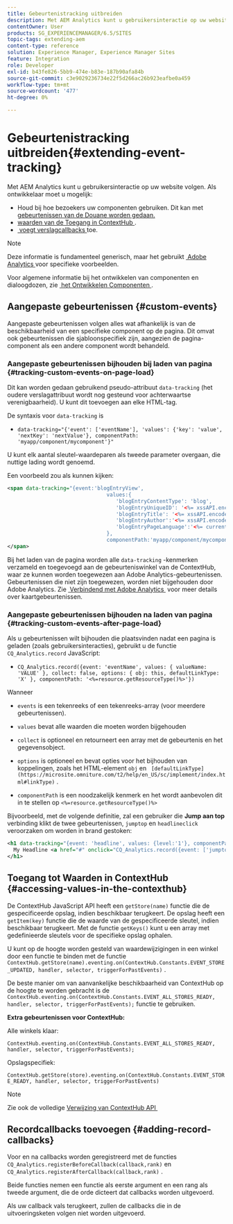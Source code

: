 ```yaml
---
title: Gebeurtenistracking uitbreiden
description: Met AEM Analytics kunt u gebruikersinteractie op uw website volgen
contentOwner: User
products: SG_EXPERIENCEMANAGER/6.5/SITES
topic-tags: extending-aem
content-type: reference
solution: Experience Manager, Experience Manager Sites
feature: Integration
role: Developer
exl-id: b43fe826-5bb9-474e-b83e-187b90afa84b
source-git-commit: c3e9029236734e22f5d266ac26b923eafbe0a459
workflow-type: tm+mt
source-wordcount: '477'
ht-degree: 0%

---
```


# Gebeurtenistracking uitbreiden{#extending-event-tracking}

Met AEM Analytics kunt u gebruikersinteractie op uw website volgen. Als ontwikkelaar moet u mogelijk:

* Houd bij hoe bezoekers uw componenten gebruiken. Dit kan met [&#x200B; gebeurtenissen van de Douane worden gedaan.](#custom-events)
* [&#x200B; waarden van de Toegang in ContextHub &#x200B;](/help/sites-developing/extending-analytics.md#accessing-values-in-the-contexthub).
* [&#x200B; voegt verslagcallbacks &#x200B;](#adding-record-callbacks) toe.

>[!NOTE]
>
>Deze informatie is fundamenteel generisch, maar het gebruikt [&#x200B; Adobe Analytics &#x200B;](/help/sites-administering/adobeanalytics.md) voor specifieke voorbeelden.
>
>Voor algemene informatie bij het ontwikkelen van componenten en dialoogdozen, zie [&#x200B; het Ontwikkelen Componenten &#x200B;](/help/sites-developing/components.md).

## Aangepaste gebeurtenissen {#custom-events}

Aangepaste gebeurtenissen volgen alles wat afhankelijk is van de beschikbaarheid van een specifieke component op de pagina. Dit omvat ook gebeurtenissen die sjabloonspecifiek zijn, aangezien de pagina-component als een andere component wordt behandeld.

### Aangepaste gebeurtenissen bijhouden bij laden van pagina {#tracking-custom-events-on-page-load}

Dit kan worden gedaan gebruikend pseudo-attribuut `data-tracking` (het oudere verslagattribuut wordt nog gesteund voor achterwaartse verenigbaarheid). U kunt dit toevoegen aan elke HTML-tag.

De syntaxis voor `data-tracking` is

* `data-tracking="{'event': ['eventName'], 'values': {'key': 'value', 'nextKey': 'nextValue'}, componentPath: 'myapp/component/mycomponent'}"`

U kunt elk aantal sleutel-waardeparen als tweede parameter overgaan, die nuttige lading wordt genoemd.

Een voorbeeld zou als kunnen kijken:

```xml
<span data-tracking="{event:'blogEntryView',
                                values:{
                                   'blogEntryContentType': 'blog',
                                   'blogEntryUniqueID': '<%= xssAPI.encodeForJSString(entry.getId()) %>',
                                   'blogEntryTitle': '<%= xssAPI.encodeForJSString(entry.getTitle()) %>',
                                   'blogEntryAuthor':'<%= xssAPI.encodeForJSString(entry.getAuthor()) %>',
                                   'blogEntryPageLanguage':'<%= currentPage.getLanguage(true) %>'
                                },
                                componentPath:'myapp/component/mycomponent'}">
</span>
```

Bij het laden van de pagina worden alle `data-tracking` -kenmerken verzameld en toegevoegd aan de gebeurteniswinkel van de ContextHub, waar ze kunnen worden toegewezen aan Adobe Analytics-gebeurtenissen. Gebeurtenissen die niet zijn toegewezen, worden niet bijgehouden door Adobe Analytics. Zie [&#x200B; Verbindend met Adobe Analytics &#x200B;](/help/sites-administering/adobeanalytics.md) voor meer details over kaartgebeurtenissen.

### Aangepaste gebeurtenissen bijhouden na laden van pagina {#tracking-custom-events-after-page-load}

Als u gebeurtenissen wilt bijhouden die plaatsvinden nadat een pagina is geladen (zoals gebruikersinteracties), gebruikt u de functie `CQ_Analytics.record` JavaScript:

* `CQ_Analytics.record({event: 'eventName', values: { valueName: 'VALUE' }, collect: false, options: { obj: this, defaultLinkType: 'X' }, componentPath: '<%=resource.getResourceType()%>'})`

Wanneer

* `events` is een tekenreeks of een tekenreeks-array (voor meerdere gebeurtenissen).

* `values` bevat alle waarden die moeten worden bijgehouden
* `collect` is optioneel en retourneert een array met de gebeurtenis en het gegevensobject.
* `options` is optioneel en bevat opties voor het bijhouden van koppelingen, zoals het HTML-element `obj` en ` [defaultLinkType](https://microsite.omniture.com/t2/help/en_US/sc/implement/index.html#linkType)` .

* `componentPath` is een noodzakelijk kenmerk en het wordt aanbevolen dit in te stellen op `<%=resource.getResourceType()%>`

Bijvoorbeeld, met de volgende definitie, zal een gebruiker die **Jump aan top** verbinding klikt de twee gebeurtenissen, `jumptop` en `headlineclick` veroorzaken om worden in brand gestoken:

```xml
<h1 data-tracking="{event: 'headline', values: {level:'1'}, componentPath: '<%=resource.getResourceType()%>'}">
  My Headline <a href="#" onclick="CQ_Analytics.record({event: ['jumptop','headlineclick'],  values: {level:'1'}, componentPath: '<%=resource.getResourceType()%>'})">Jump to top</a>
</h1>
```

## Toegang tot Waarden in ContextHub {#accessing-values-in-the-contexthub}

De ContextHub JavaScript API heeft een `getStore(name)` functie die de gespecificeerde opslag, indien beschikbaar terugkeert. De opslag heeft een `getItem(key)` functie die de waarde van de gespecificeerde sleutel, indien beschikbaar terugkeert. Met de functie `getKeys()` kunt u een array met gedefinieerde sleutels voor de specifieke opslag ophalen.

U kunt op de hoogte worden gesteld van waardewijzigingen in een winkel door een functie te binden met de functie `ContextHub.getStore(name).eventing.on(ContextHub.Constants.EVENT_STORE_UPDATED, handler, selector, triggerForPastEvents)` .

De beste manier om van aanvankelijke beschikbaarheid van ContextHub op de hoogte te worden gebracht is de `ContextHub.eventing.on(ContextHub.Constants.EVENT_ALL_STORES_READY, handler, selector, triggerForPastEvents);` functie te gebruiken.

**Extra gebeurtenissen voor ContextHub:**

Alle winkels klaar:

`ContextHub.eventing.on(ContextHub.Constants.EVENT_ALL_STORES_READY, handler, selector, triggerForPastEvents);`

Opslagspecifiek:

`ContextHub.getStore(store).eventing.on(ContextHub.Constants.EVENT_STORE_READY, handler, selector, triggerForPastEvents)`

>[!NOTE]
>
>Zie ook de volledige [&#x200B; Verwijzing van ContextHub API &#x200B;](https://helpx.adobe.com/nl/experience-manager/6-5/sites/developing/using/contexthub-api.html#ContextHubJavascriptAPIReference)

## Recordcallbacks toevoegen {#adding-record-callbacks}

Voor en na callbacks worden geregistreerd met de functies `CQ_Analytics.registerBeforeCallback(callback,rank)` en `CQ_Analytics.registerAfterCallback(callback,rank)` .

Beide functies nemen een functie als eerste argument en een rang als tweede argument, die de orde dicteert dat callbacks worden uitgevoerd.

Als uw callback vals terugkeert, zullen de callbacks die in de uitvoeringsketen volgen niet worden uitgevoerd.

